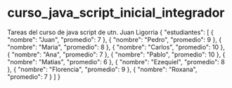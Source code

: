 # curso_java_script_inicial_integrador
Tareas del curso de java script de utn.
Juan Ligorria
{
    "estudiantes": [
        {
            "nombre": "Juan",
            "promedio": 7
        },
        {
            "nombre": "Pedro",
            "promedio": 9
        },
        {
            "nombre": "Maria",
            "promedio": 8
        },
        {
            "nombre": "Carlos",
            "promedio": 10
        },
        {
            "nombre": "Ana",
            "promedio": 7
        },
        {
            "nombre": "Pablo",
            "promedio": 10
        },
        {
            "nombre": "Matias",
            "promedio": 6
        },
        {
            "nombre": "Ezequiel",
            "promedio": 8
        },
        {
            "nombre": "Florencia",
            "promedio": 9
        },
        {
            "nombre": "Roxana",
            "promedio": 7
        }
    ]
}
